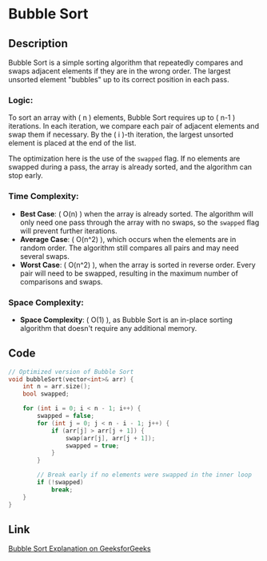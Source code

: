 # Bubble Sort

## Description

Bubble Sort is a simple sorting algorithm that repeatedly compares and swaps adjacent elements if they are in the wrong order. The largest unsorted element "bubbles" up to its correct position in each pass.

### Logic:

To sort an array with \( n \) elements, Bubble Sort requires up to \( n-1 \) iterations. In each iteration, we compare each pair of adjacent elements and swap them if necessary. By the \( i \)-th iteration, the largest unsorted element is placed at the end of the list.

The optimization here is the use of the `swapped` flag. If no elements are swapped during a pass, the array is already sorted, and the algorithm can stop early.

### Time Complexity:

- **Best Case**: \( O(n) \) when the array is already sorted. The algorithm will only need one pass through the array with no swaps, so the `swapped` flag will prevent further iterations.
- **Average Case**: \( O(n^2) \), which occurs when the elements are in random order. The algorithm still compares all pairs and may need several swaps.
- **Worst Case**: \( O(n^2) \), when the array is sorted in reverse order. Every pair will need to be swapped, resulting in the maximum number of comparisons and swaps.

### Space Complexity:

- **Space Complexity**: \( O(1) \), as Bubble Sort is an in-place sorting algorithm that doesn't require any additional memory.

## Code

```cpp
// Optimized version of Bubble Sort
void bubbleSort(vector<int>& arr) {
    int n = arr.size();
    bool swapped;

    for (int i = 0; i < n - 1; i++) {
        swapped = false;
        for (int j = 0; j < n - i - 1; j++) {
            if (arr[j] > arr[j + 1]) {
                swap(arr[j], arr[j + 1]);
                swapped = true;
            }
        }

        // Break early if no elements were swapped in the inner loop
        if (!swapped)
            break;
    }
}
```

## Link

[Bubble Sort Explanation on GeeksforGeeks](https://www.geeksforgeeks.org/bubble-sort-algorithm/)
